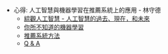 * 心得: 人工智慧與機器學習在推薦系統上的應用 - 林守德
    - [綜觀人工智慧 - 人工智慧的過去、現在，和未來](ml_application_1125_part1.md)
    - [你所不知道的機器學習](ml_application_1125_part2.md)
    - [推薦系統方法](ml_application_1125_part3.md)
    - [Q & A](ml_application_1125_QnA.md)
